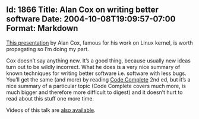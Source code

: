 Id: 1866
Title: Alan Cox on writing better software
Date: 2004-10-08T19:09:57-07:00
Format: Markdown
--------------
[This
presentation](http://web.archive.org/web/20060814204135/www.pingwales.co.uk/2004/10/07/Cox-on-better-software.html)
by Alan Cox, famous for his work on Linux kernel, is worth propagating
so I’m doing my part.

Cox doesn’t say anything new. It’s a good thing, because usually new
ideas turn out to be wildly incorrect. What he does is a very nice
summary of known techniques for writing better software i.e. software
with less bugs. You’ll get the same (and more) by reading
<a href="http://www.amazon.com/exec/obidos/tg/detail/-/0735619670/">Code
Complete</a> 2nd ed, but it’s a nice summary of a particular topic (Code
Complete covers much more, is much bigger and therefore more difficult
to digest) and it doesn’t hurt to read about this stuff one more time.

Videos of this talk are <a href="http://www.itwales.com/998632.htm">also
available</a>.
